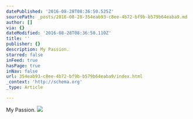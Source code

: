 ```yaml
---
datePublished: '2016-08-28T08:36:50.525Z'
sourcePath: _posts/2016-08-28-354eab93-c8ee-4b72-bf9b-b579b64eaba9.md
author: []
via: {}
dateModified: '2016-08-28T08:36:50.110Z'
title: ''
publisher: {}
description: My Passion.
starred: false
inFeed: true
hasPage: true
inNav: false
url: 354eab93-c8ee-4b72-bf9b-b579b64eaba9/index.html
_context: 'http://schema.org'
_type: Article

---
```

My Passion.
![](https://the-grid-user-content.s3-us-west-2.amazonaws.com/4ed45226-4b1f-4cb8-85cb-69ceb1c5623f.jpg)